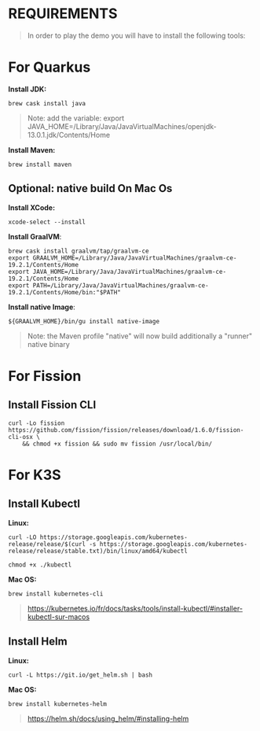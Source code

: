 
REQUIREMENTS
============

> In order to play the demo you will have to install the following tools:

# For Quarkus

**Install JDK:**
```
brew cask install java
```

> Note: add the variable: export JAVA_HOME=/Library/Java/JavaVirtualMachines/openjdk-13.0.1.jdk/Contents/Home

**Install Maven:**
```
brew install maven
```

## Optional: native build On Mac Os

**Install XCode:**
```
xcode-select --install
```
**Install GraalVM**:
```
brew cask install graalvm/tap/graalvm-ce
export GRAALVM_HOME=/Library/Java/JavaVirtualMachines/graalvm-ce-19.2.1/Contents/Home
export JAVA_HOME=/Library/Java/JavaVirtualMachines/graalvm-ce-19.2.1/Contents/Home
export PATH=/Library/Java/JavaVirtualMachines/graalvm-ce-19.2.1/Contents/Home/bin:"$PATH"
```
**Install native Image**:
```
${GRAALVM_HOME}/bin/gu install native-image
```

> Note: the Maven profile "native" will now build additionally a "runner" native binary 

# For Fission

## Install Fission CLI

```
curl -Lo fission https://github.com/fission/fission/releases/download/1.6.0/fission-cli-osx \
    && chmod +x fission && sudo mv fission /usr/local/bin/
```

# For K3S

## Install Kubectl

**Linux:**
```
curl -LO https://storage.googleapis.com/kubernetes-release/release/$(curl -s https://storage.googleapis.com/kubernetes-release/release/stable.txt)/bin/linux/amd64/kubectl

chmod +x ./kubectl
```

**Mac OS:**
```
brew install kubernetes-cli
```

> https://kubernetes.io/fr/docs/tasks/tools/install-kubectl/#installer-kubectl-sur-macos

## Install Helm

**Linux:**
```
curl -L https://git.io/get_helm.sh | bash
```

**Mac OS:**
```
brew install kubernetes-helm
```

> https://helm.sh/docs/using_helm/#installing-helm

